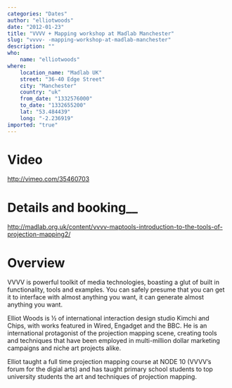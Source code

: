 ```yaml
---
categories: "Dates"
author: "elliotwoods"
date: "2012-01-23"
title: "VVVV + Mapping workshop at Madlab Manchester"
slug: "vvvv- -mapping-workshop-at-madlab-manchester"
description: ""
who: 
    name: "elliotwoods"
where: 
    location_name: "Madlab UK"
    street: "36-40 Edge Street"
    city: "Manchester"
    country: "uk"
    from_date: "1332576000"
    to_date: "1332655200"
    lat: "53.484439"
    long: "-2.236919"
imported: "true"
---
```



# Video
<http://vimeo.com/35460703>

# Details and booking__
<http://madlab.org.uk/content/vvvv-maptools-introduction-to-the-tools-of-projection-mapping2/>

# Overview
VVVV is powerful toolkit of media technologies, boasting a glut of built in functionality, tools and examples. You can safely presume that you can get it to interface with almost anything you want, it can generate almost anything you want.

Elliot Woods is ½ of international interaction design studio Kimchi and Chips, with works featured in Wired, Engadget and the BBC. He is an international protagonist of the projection mapping scene, creating tools and techniques that have been employed in multi-million dollar marketing campaigns and niche art projects alike.

Elliot taught a full time projection mapping course at NODE 10 (VVVV’s forum for the digial arts) and has taught primary school students to top university students the art and techniques of projection mapping.